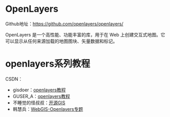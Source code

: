 # OpenLayers

Github地址：https://github.com/openlayers/openlayers/

OpenLayers 是一个高性能、功能丰富的库，用于在 Web 上创建交互式地图。它可以显示从任何来源加载的地图图块、矢量数据和标记。



# openlayers系列教程

CSDN：

- gisdoer：[openlayers教程](https://blog.csdn.net/gisdoer/category_7546026.html)
- GUSER_A：[openlayers教程](https://blog.csdn.net/chaoyang89111/category_7150840.html)
- 不睡觉的怪叔叔：[开源GIS](https://blog.csdn.net/qq_35732147/category_7819503_2.html)
- 韩慧兵：[WebGIS-Openlayers专题](https://blog.csdn.net/xiaohan2826/category_6550221.html)

